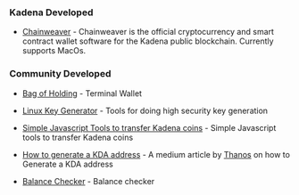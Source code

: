 ### **Kadena Developed**

- [Chainweaver](https://www.kadena.io/chainweaver) - Chainweaver is the official cryptocurrency and smart contract wallet software for the Kadena public blockchain.  Currently supports MacOs.

### **Community Developed**

- [Bag of Holding](https://github.com/kadena-community/bag-of-holding) - Terminal Wallet

- [Linux Key Generator](https://github.com/kadena-community/secure-keygen) - Tools for doing high security key generation

 - [Simple Javascript Tools to transfer Kadena coins](https://github.com/kadena-community/kadena-transfer-js) - Simple Javascript tools to transfer Kadena coins

 - [How to generate a KDA address](https://medium.com/kadenacoin/how-to-generate-a-kda-address-fd009a06ea05) - A medium article by [Thanos](https://medium.com/@Thanos_42) on how to Generate a KDA address

 - [Balance Checker](https://github.com/kadena-community/kadena-balance) - Balance checker
